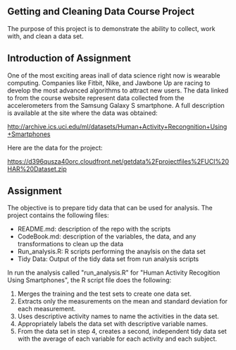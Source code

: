 ## Getting and Cleaning Data Course Project

The purpose of this project is to demonstrate the ability to collect, work with, and clean a data set. 

## Introduction of Assignment

One of the most exciting areas inall of data science right now is wearable computing.  Companies like Fitbit, Nike, and Jawbone Up are racing to develop the most advanced algorithms to attract new users.  The data linked to from the course website represent data collected from the accelerometers from the Samsung Galaxy S smartphone.  A full description is available at the site where the data was obtained:

http://archive.ics.uci.edu/ml/datasets/Human+Activity+Recongnition+Using+Smartphones

Here are the data for the project:

https://d396qusza40orc.cloudfront.net/getdata%2Fprojectfiles%2FUCI%20HAR%20Dataset.zip


## Assignment

The objective is to prepare tidy data that can be used for analysis.  The project contains the following files:
* README.md: description of the repo with the scripts
* CodeBook.md: description of the variables, the data, and any transformations to clean up the data
* Run_analysis.R: R scripts performing the anaylsis on the data set
* Tidy Data: Output of the tidy data set from run analysis scripts 

In run the analysis called "run_analysis.R" for "Human Activity Recogition Using Smartphones", the R script file does the following:

1. Merges the training and the test sets to create one data set.
2. Extracts only the measurements on the mean and standard deviation for each measurement.
3. Uses descriptive activity names to name the activities in the data set.
4. Appropriately labels the data set with descriptive variable names.
5. From the data set in step 4, creates a second, independent tidy data set with the average of each variable for each activity and each subject.

